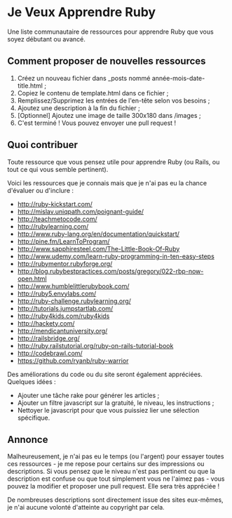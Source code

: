 Je Veux Apprendre Ruby
======================

Une liste communautaire de ressources pour apprendre Ruby que vous soyez débutant ou avancé.

Comment proposer de nouvelles ressources
----------------------------------------

1. Créez un nouveau fichier dans _posts nommé année-mois-date-title.html ;
2. Copiez le contenu de template.html dans ce fichier ;
3. Remplissez/Supprimez les entrées de l'en-tête selon vos besoins ;
4. Ajoutez une description à la fin du fichier ;
5. [Optionnel] Ajoutez une image de taille 300x180 dans /images ;
6. C'est terminé ! Vous pouvez envoyer une pull request !

Quoi contribuer
---------------

Toute ressource que vous pensez utile pour apprendre Ruby (ou Rails, ou tout ce qui vous semble pertinent).

Voici les ressources que je connais mais que je n'ai pas eu la chance d'évaluer ou d'inclure :

* http://ruby-kickstart.com/
* http://mislav.uniqpath.com/poignant-guide/
* http://teachmetocode.com/
* http://rubylearning.com/
* http://www.ruby-lang.org/en/documentation/quickstart/
* http://pine.fm/LearnToProgram/
* http://www.sapphiresteel.com/The-Little-Book-Of-Ruby
* http://www.udemy.com/learn-ruby-programming-in-ten-easy-steps
* http://rubymentor.rubyforge.org/
* http://blog.rubybestpractices.com/posts/gregory/022-rbp-now-open.html
* http://www.humblelittlerubybook.com/
* http://ruby5.envylabs.com/
* http://ruby-challenge.rubylearning.org/
* http://tutorials.jumpstartlab.com/
* http://ruby4kids.com/ruby4kids
* http://hackety.com/
* http://mendicantuniversity.org/
* http://railsbridge.org/
* http://ruby.railstutorial.org/ruby-on-rails-tutorial-book
* http://codebrawl.com/
* https://github.com/ryanb/ruby-warrior

Des améliorations du code ou du site seront également appréciées. Quelques idées :

* Ajouter une tâche rake pour générer les articles ;
* Ajouter un filtre javascript sur la gratuité, le niveau, les instructions ;
* Nettoyer le javascript pour que vous puissiez lier une sélection spécifique.

Annonce
-------

Malheureusement, je n'ai pas eu le temps (ou l'argent) pour essayer toutes ces ressources - je me repose pour certains sur des impressions ou descriptions. Si vous pensez que le niveau n'est pas pertinent ou que la description est confuse ou que tout simplement vous ne l'aimez pas - vous pouvez la modifier et proposer une pull request. Elle sera très appréciée !

De nombreuses descriptions sont directement issue des sites eux-mêmes, je n'ai aucune volonté d'atteinte au copyright par cela.
